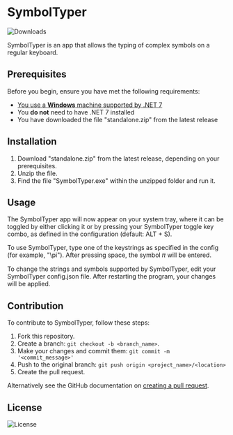 # SymbolTyper
![Downloads](https://img.shields.io/github/downloads/winggar/SymbolTyper/total?style=for-the-badge)

SymbolTyper is an app that allows the typing of complex symbols on a regular keyboard. 

## Prerequisites

Before you begin, ensure you have met the following requirements:
- [You use a **Windows** machine supported by .NET 7](https://github.com/dotnet/core/blob/main/release-notes/7.0/supported-os.md)
- You **do not** need to have .NET 7 installed
- You have downloaded the file "standalone.zip" from the latest release

## Installation

1. Download "standalone.zip" from the latest release, depending on your prerequisites.
2. Unzip the file.
3. Find the file "SymbolTyper.exe" within the unzipped folder and run it.

## Usage

The SymbolTyper app will now appear on your system tray, where it can be toggled by either clicking it or by pressing your SymbolTyper toggle key combo, as defined in the configuration (default: ALT + S). 

To use SymbolTyper, type one of the keystrings as specified in the config (for example, "\pi"). After pressing space, the symbol 𝜋 will be entered.

To change the strings and symbols supported by SymbolTyper, edit your SymbolTyper config.json file. After restarting the program, your changes will be applied.

## Contribution
To contribute to SymbolTyper, follow these steps:

1. Fork this repository.
2. Create a branch: `git checkout -b <branch_name>`.
3. Make your changes and commit them: `git commit -m '<commit_message>'`
4. Push to the original branch: `git push origin <project_name>/<location>`
5. Create the pull request.

Alternatively see the GitHub documentation on [creating a pull request](https://help.github.com/en/github/collaborating-with-issues-and-pull-requests/creating-a-pull-request).

## License

![License](https://img.shields.io/github/license/winggar/SymbolTyper?style=for-the-badge)